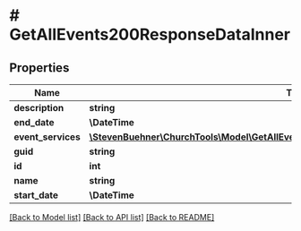 # # GetAllEvents200ResponseDataInner

## Properties

Name | Type | Description | Notes
------------ | ------------- | ------------- | -------------
**description** | **string** |  | [optional]
**end_date** | **\DateTime** |  | [optional]
**event_services** | [**\StevenBuehner\ChurchTools\Model\GetAllEvents200ResponseDataInnerEventServicesInner[]**](GetAllEvents200ResponseDataInnerEventServicesInner.md) |  | [optional]
**guid** | **string** |  | [optional]
**id** | **int** |  | [optional]
**name** | **string** |  | [optional]
**start_date** | **\DateTime** |  | [optional]

[[Back to Model list]](../../README.md#models) [[Back to API list]](../../README.md#endpoints) [[Back to README]](../../README.md)
